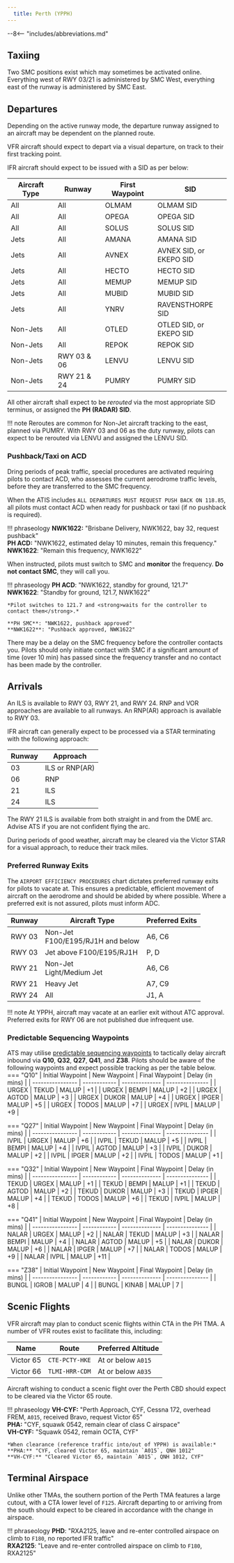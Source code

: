 ```yaml
---
  title: Perth (YPPH)
---
```


--8<-- "includes/abbreviations.md"

## Taxiing
Two SMC positions exist which may sometimes be activated online. Everything west of RWY 03/21 is administered by SMC West, everything east of the runway is administered by SMC East.

## Departures
Depending on the active runway mode, the departure runway assigned to an aircraft may be dependent on the planned route.

VFR aircraft should expect to depart via a visual departure, on track to their first tracking point.

IFR aircraft should expect to be issued with a SID as per below:

| Aircraft Type | Runway | First Waypoint | SID |
| --- | --- | --- | --- |
| All | All | OLMAM | OLMAM SID |
| All | All | OPEGA | OPEGA SID |
| All | All | SOLUS | SOLUS SID |
| Jets | All | AMANA | AMANA SID |
| Jets | All | AVNEX | AVNEX SID, or<br>EKEPO SID |
| Jets | All | HECTO | HECTO SID |
| Jets | All | MEMUP | MEMUP SID |
| Jets | All | MUBID | MUBID SID |
| Jets | All | YNRV | RAVENSTHORPE SID |
| Non-Jets | All | OTLED | OTLED SID, or<br>EKEPO SID |
| Non-Jets | All | REPOK | REPOK SID |
| Non-Jets | RWY 03 & 06 | LENVU | LENVU SID |
| Non-Jets | RWY 21 & 24 | PUMRY | PUMRY SID |

All other aircraft shall expect to be *rerouted* via the most appropriate SID terminus, or assigned the **PH (RADAR) SID**.

!!! note
    Reroutes are common for Non-Jet aircraft tracking to the east, planned via PUMRY. With RWY 03 and 06 as the duty runway, pilots can expect to be rerouted via LENVU and assigned the LENVU SID.

### Pushback/Taxi on ACD
Dring periods of peak traffic, special procedures are activated requiring pilots to contact ACD, who assesses the current aerodrome traffic levels, before they are transferred to the SMC frequency.

When the ATIS includes `ALL DEPARTURES MUST REQUEST PUSH BACK ON 118.85`, all pilots must contact ACD when ready for pushback or taxi (if no pushback is required).

!!! phraseology
    **NWK1622:** "Brisbane Delivery, NWK1622, bay 32, request pushback"  
    **PH ACD:** "NWK1622, estimated delay 10 minutes, remain this frequency."  
    **NWK1622**: "Remain this frequency, NWK1622"  

When instructed, pilots must switch to SMC and **monitor** the frequency. **Do not contact SMC**, they will call you.

!!! phraseology
    **PH ACD**: "NWK1622, standby for ground, 121.7"  
    **NWK1622**: "Standby for ground, 121.7, NWK1622"  

    *Pilot switches to 121.7 and <strong>waits for the controller to contact them</strong>.*

    **PH SMC**: "NWK1622, pushback approved"  
    **NWK1622**: "Pushback approved, NWK1622"

There may be a delay on the SMC frequency before the controller contacts you. Pilots should only initiate contact with SMC if a significant amount of time (over 10 min) has passed since the frequency transfer and no contact has been made by the controller.

## Arrivals
An ILS is available to RWY 03, RWY 21, and RWY 24. RNP and VOR approaches are available to all runways. An RNP(AR) approach is available to RWY 03.

IFR aircraft can generally expect to be processed via a STAR terminating with the following approach:

| Runway | Approach |
| --- | --- |
| 03 | ILS or RNP(AR) |
| 06 | RNP |
| 21 | ILS |
| 24 | ILS |

The RWY 21 ILS is available from both straight in and from the DME arc. Advise ATS if you are not confident flying the arc.

During periods of good weather, aircraft may be cleared via the Victor STAR for a visual approach, to reduce their track miles.

### Preferred Runway Exits
The `AIRPORT EFFICIENCY PROCEDURES` chart dictates preferred runway exits for pilots to vacate at. This ensures a predictable, efficient movement of aircraft on the aerodrome and should be abided by where possible. Where a preferred exit is not assured, pilots must inform ADC.

| Runway | Aircraft Type | Preferred Exits |
| --- | --- | --- |
| RWY 03 | Non-Jet<br>F100/E195/RJ1H and below | A6, C6 |
| RWY 03 | Jet above F100/E195/RJ1H | P, D |
| RWY 21 | Non-Jet<br>Light/Medium Jet | A6, C6 |
| RWY 21 | Heavy Jet | A7, C9 |
| RWY 24 | All | J1, A |

!!! note
    At YPPH, aircraft may vacate at an earlier exit without ATC approval. Preferred exits for RWY 06 are not published due infrequent use.

### Predictable Sequencing Waypoints
ATS may utilise [predictable sequencing waypoints](../../airspace/cta.md#predictable-sequencing-waypoints) to tactically delay aircraft inbound via **Q10**, **Q32**, **Q27**, **Q41**, and **Z38**. Pilots should be aware of the following waypoints and expect possible tracking as per the table below.
=== "Q10"
    | Initial Waypoint | New Waypoint | Final Waypoint | Delay (in mins) |
    | ---------------- | ------------ | -------------- | --------------- |
    | URGEX | TEKUD | MALUP | +1 |
    | URGEX | BEMPI | MALUP | +2 |
    | URGEX | AGTOD | MALUP | +3 |
    | URGEX | DUKOR | MALUP | +4 |
    | URGEX | IPGER | MALUP | +5 |
    | URGEX | TODOS | MALUP | +7 |
    | URGEX | IVPIL | MALUP | +9 |
 
=== "Q27"
    | Initial Waypoint | New Waypoint | Final Waypoint | Delay (in mins) |
    | ---------------- | ------------ | -------------- | --------------- |
    | IVPIL | URGEX | MALUP | +6 |
    | IVPIL | TEKUD | MALUP | +5 |
    | IVPIL | BEMPI | MALUP | +4 |
    | IVPIL | AGTOD | MALUP | +3 |
    | IVPIL | DUKOR | MALUP | +2 |
    | IVPIL | IPGER | MALUP | +2 |
    | IVPIL | TODOS | MALUP | +1 |
 
=== "Q32"
    | Initial Waypoint | New Waypoint | Final Waypoint | Delay (in mins) |
    | ---------------- | ------------ | -------------- | --------------- |
    | TEKUD | URGEX | MALUP | +1 |
    | TEKUD | BEMPI | MALUP | +1 |
    | TEKUD | AGTOD | MALUP | +2 |
    | TEKUD | DUKOR | MALUP | +3 |
    | TEKUD | IPGER | MALUP | +4 |
    | TEKUD | TODOS | MALUP | +6 |
    | TEKUD | IVPIL | MALUP | +8 |
 
=== "Q41"
    | Initial Waypoint | New Waypoint | Final Waypoint | Delay (in mins) |
    | ---------------- | ------------ | -------------- | --------------- |
    | NALAR | URGEX | MALUP | +2 |
    | NALAR | TEKUD | MALUP | +3 |
    | NALAR | BEMPI | MALUP | +4 |
    | NALAR | AGTOD | MALUP | +5 |
    | NALAR | DUKOR | MALUP | +6 |
    | NALAR | IPGER | MALUP | +7 |
    | NALAR | TODOS | MALUP | +9 |
    | NALAR | IVPIL | MALUP | +11 |
 
=== "Z38"
    | Initial Waypoint | New Waypoint | Final Waypoint | Delay (in mins) |
    | ---------------- | ------------ | -------------- | --------------- |
    | BUNGL | IGROB | MALUP | 4 |
    | BUNGL | KINAB | MALUP | 7 |

## Scenic Flights
VFR aircraft may plan to conduct scenic flights within CTA in the PH TMA. A number of VFR routes exist to facilitate this, including:

| Name | Route | Preferred Altitude |
| --- | --- | --- |
| Victor 65 | `CTE-PCTY-HKE` | At or below `A015` |
| Victor 66 | `TLMI-HRR-CDM` | At or below `A035` |

Aircraft wishing to conduct a scenic flight over the Perth CBD should expect to be cleared via the Victor 65 route.

!!! phraseology
    **VH-CYF:** "Perth Approach, CYF, Cessna 172, overhead FREM, `A015`, received Bravo, request Victor 65"  
    **PHA:** "CYF, squawk 0542, remain clear of class C airspace"  
    **VH-CYF:** "Squawk 0542, remain OCTA, CYF"  

    *When clearance (reference traffic into/out of YPPH) is available:*  
    **PHA:** "CYF, cleared Victor 65, maintain `A015`, QNH 1012"  
    **VH-CYF:** "Cleared Victor 65, maintain `A015`, QNH 1012, CYF"

## Terminal Airspace
Unlike other TMAs, the southern portion of the Perth TMA features a large cutout, with a CTA lower level of `F125`. Aircraft departing to or arriving from the south should expect to be cleared in accordance with the change in airspace.

!!! phraseology
    **PHD**: "RXA2125, leave and re-enter controlled airspace on climb to `F180`, no reported IFR traffic"  
    **RXA2125**: "Leave and re-enter controlled airspace on climb to `F180`, RXA2125"